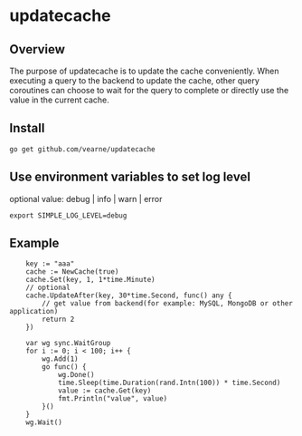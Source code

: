 # updatecache

## Overview
The purpose of updatecache is to update the cache conveniently.
When executing a query to the backend to update the cache, 
other query coroutines can choose to wait for the query to complete or
directly use the value in the current cache.

## Install
```
go get github.com/vearne/updatecache
```

## Use environment variables to set log level
optional value: debug | info | warn | error
```
export SIMPLE_LOG_LEVEL=debug
```

## Example
```
	key := "aaa"
	cache := NewCache(true)
	cache.Set(key, 1, 1*time.Minute)
	// optional
	cache.UpdateAfter(key, 30*time.Second, func() any {
		// get value from backend(for example: MySQL, MongoDB or other application)
		return 2
	})

	var wg sync.WaitGroup
	for i := 0; i < 100; i++ {
		wg.Add(1)
		go func() {
			wg.Done()
			time.Sleep(time.Duration(rand.Intn(100)) * time.Second)
			value := cache.Get(key)
			fmt.Println("value", value)
		}()
	}
	wg.Wait()
```
